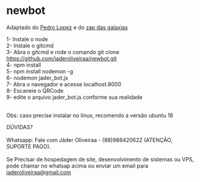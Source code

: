 # newbot
Adaptado do [Pedro Lopez](https://github.com/pedroslopez/whatsapp-web.js) e do [zap das galaxias](https://github.com/pedroherpeto/zapdasgalaxias)<br>

1- Instale o node<br>
2- Instale o gitcmd<br>
3- Abra o gitcmd e rode o comando git clone https://github.com/jaderoliveiraa/newbot.git<br>
4- npm install<br>
5- npm install nodemon -g<br>
6- nodemon jader_bot.js<br>
7- Abra o navegador e acesse localhost:8000<br>
8- Escaneie o QRCode<br>
9- edite o arquivo jader_bot.js conforme sua realidade<br><br>

Obs: caso precise instalar no linux, recomendo a versão ubuntu 18

DÚVIDAS?<br><br>
Whatsapp: Fale com Jáder Oliveiraa - (88)988420622 (ATENÇÃO, SUPORTE PAGO).
<br><br>
Se Precisar de hospedagem de site, desenvolvimento de sistemas ou VPS, pode chamar no whatsap acima ou enviar um email para jaderoliveiraa@gmail.com
